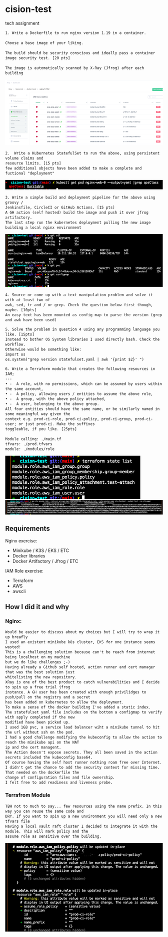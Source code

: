 # cision-test
tech assignment 

```
1. Write a Dockerfile to run nginx version 1.19 in a container.

Choose a base image of your liking.

The build should be security conscious and ideally pass a container
image security test. [20 pts]

The image is automatically scanned by X-Ray (Jfrog) after each building
```
![alt text](https://github.com/simone84/cision-test/blob/main/screenshots/xray.png?raw=true)

```
2.  Write a Kubernetes StatefulSet to run the above, using persistent volume claims and
resource limits. [15 pts]
few additional objects have been added to make a complete and fuctional "deployment"
```
![alt text](https://github.com/simone84/cision-test/blob/main/screenshots/limits.png?raw=true)

```
3. Write a simple build and deployment pipeline for the above using groovy /
Jenkinsfile, CircleCI or GitHub Actions. [15 pts]
A GH action (self hosted) build the image and push it over jfrog artifactory.
The last step run the kubernetes deployment pulling the new image building a local nginx environment 
``` 
![alt text](https://github.com/simone84/cision-test/blob/main/screenshots/k8sresources.png?raw=true)

```
4. Source or come up with a text manipulation problem and solve it with at least two of
awk, sed, tr and / or grep. Check the question below first though, maybe. [10pts]
An easy text has been mounted as config map to parse the version (grep and awk have been used)
```

```
5. Solve the problem in question 4 using any programming language you like. [15pts]
Instead to bother OS System libraries I used directly bash. Check the workflow.
Otherwise would be something like:
import os
os.system("grep version statefulset.yaml | awk '{print $2}' ")
```

```
6. Write a Terraform module that creates the following resources in IAM;
---
• -  A role, with no permissions, which can be assumed by users within the same account,
• -  A policy, allowing users / entities to assume the above role,
• -  A group, with the above policy attached,
• -  A user, belonging to the above group.
All four entities should have the same name, or be similarly named in some meaningful way given the
context e.g. prod-ci-role, prod-ci-policy, prod-ci-group, prod-ci-user; or just prod-ci. Make the suffixes
toggleable, if you like. [25pts]

Module calling: ./main.tf
tfvars: ./prod.tfvars
module: ./modules/role
```
![alt text](https://github.com/simone84/cision-test/blob/main/screenshots/tfstatelist.png?raw=true)
![alt text](https://github.com/simone84/cision-test/blob/main/screenshots/testassumerole.png?raw=true)

## Requirements ##
Nginx exercise:

- Minikube / K3S / EKS / ETC
- Docker libraries
- Docker Artifactory / Jfrog / ETC

IAM Role exercise:

- Terraform
- AWS
- awscli

## How I did it and why ##

### Nginx: ###
```
Would be easier to discuss about my choices but I will try to wrap it up breafly
I used an existent minikube k8s cluster, EKS for one instance seems wasted!
This is a challenging solution because can't be reach from internet being localhost on my machine
but we do like challenges ;-)
Having already a Github self hosted, action runner and cert manager that was the best solution just
whitelisting the new repository.
XRay is one of the best product to catch vulnerabilities and I decide to spin up a free trial jfrog
instance. A GH user has been created with enough privilidges to push/pull on the registry and a secret
has been added on kubernetes to allow the deployment.
To make a sense of the docker building I've added a static index.
The statefulset yaml file includes on the bottom a configmap to verify with apply completed if the new
modified have been picked up.
I used 1GB pvc, a service load balancer wiht a minikube tunnel to hit the url without ssh on the pod.
I had a good challenge modifying the kubeconfig to allow the action to reach the minikube api on the NAT
ip and the cert managent.
The Action doesn't expose secrets. They all been saved in the action secrets included the kubeconfig base64.
Of course having the self host runner nothing roam free over Internet.
I didn't get the chance to add the security context for missing time. That needed on the dockerfile the
change of configuration files and file ownership.
I felt free to add readiness and liveness probe.  
```

### Terrafrom Module ###
```
TBH not to much to say... few resources using the name prefix. In this way you can reuse the same code and
DRY. If you want to spin up a new unvironment you will need only a new tfvars file
Having a local vault raft cluster I decided to integrate it with the module. This will mark policy and the 
assume role as sensitive over the building.
```
![alt text](https://github.com/simone84/cision-test/blob/main/screenshots/vault_integration.png?raw=true)
